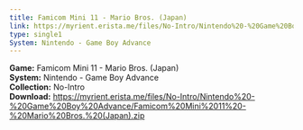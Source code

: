 ```yaml
---
title: Famicom Mini 11 - Mario Bros. (Japan)
link: https://myrient.erista.me/files/No-Intro/Nintendo%20-%20Game%20Boy%20Advance/Famicom%20Mini%2011%20-%20Mario%20Bros.%20(Japan).zip
type: single1
System: Nintendo - Game Boy Advance
---
```

<b>Game:</b> Famicom Mini 11 - Mario Bros. (Japan)<br>
<b>System:</b> Nintendo - Game Boy Advance<br>
<b>Collection:</b> No-Intro<br>
<b>Download:</b> https://myrient.erista.me/files/No-Intro/Nintendo%20-%20Game%20Boy%20Advance/Famicom%20Mini%2011%20-%20Mario%20Bros.%20(Japan).zip